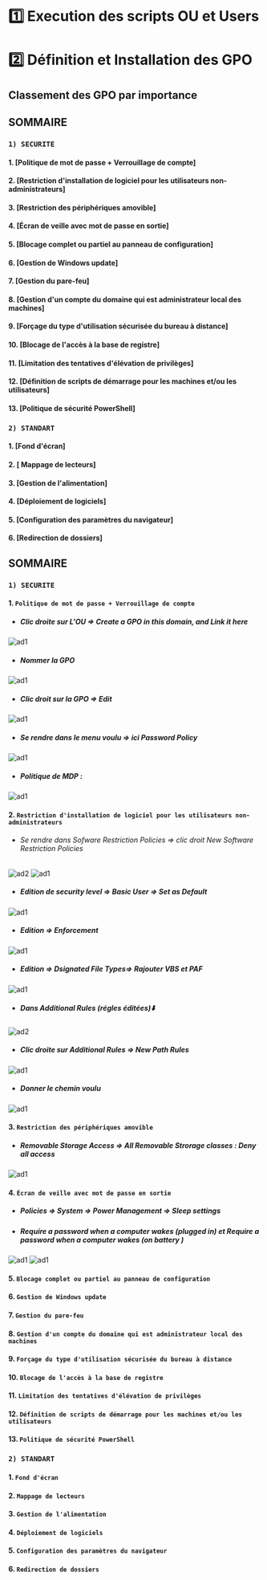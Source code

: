 

# 1️⃣ Execution des scripts OU et Users
# 2️⃣ Définition et Installation des GPO
## Classement des GPO par importance
## **SOMMAIRE**
### `1) SECURITE`
#### 1. [Politique de mot de passe  + Verrouillage de compte]
#### 2. [Restriction d'installation de logiciel pour les utilisateurs non-administrateurs]
#### 3. [Restriction des périphériques amovible]
#### 4. [Écran de veille avec mot de passe en sortie]
#### 5. [Blocage complet ou partiel au panneau de configuration]
#### 6. [Gestion de Windows update] 
#### 7. [Gestion du pare-feu]	
#### 8. [Gestion d'un compte du domaine qui est administrateur local des machines]
#### 9. [Forçage du type d'utilisation sécurisée du bureau à distance]
#### 10. [Blocage de l'accès à la base de registre]
#### 11. [Limitation des tentatives d'élévation de privilèges]
#### 12. [Définition de scripts de démarrage pour les machines et/ou les utilisateurs]
#### 13. [Politique de sécurité PowerShell]
### `2) STANDART`
#### 1. [Fond d'écran]
#### 2. [ Mappage de lecteurs]
#### 3. [Gestion de l'alimentation]
#### 4. [Déploiement de logiciels]
#### 5. [Configuration des paramètres du navigateur] 
#### 6. [Redirection de dossiers] 
## **SOMMAIRE**
### `1) SECURITE`
#### 1. `Politique de mot de passe + Verrouillage de compte` 
* ##### Clic droite sur L'OU => Create a GPO in this domain, and Link it here 
![ad1](https://github.com/user-attachments/assets/7354a6bf-ba09-4024-b7ad-74b06717644f)
* ##### Nommer la GPO  
![ad1](https://github.com/user-attachments/assets/1dc75c18-978d-42c7-80e5-284fc0964b0f)
* ##### Clic droit sur la GPO => Edit
![ad1](https://github.com/user-attachments/assets/82210cbc-ae01-40f8-8457-74618b64965c)
* ##### Se rendre dans le menu voulu => ici Password Policy 
![ad1](https://github.com/user-attachments/assets/c9056c3a-ca67-4fff-85b0-da020e58461b)
* ##### Politique de MDP :
![ad1](https://github.com/user-attachments/assets/dae7f4d0-aadc-4289-8945-ee5594fd34ca)
#### 2. `Restriction d'installation de logiciel pour les utilisateurs non-administrateurs`
* ###### Se rendre dans Sofware Restriction Policies => clic droit New Software Restriction Policies 
![ad2](https://github.com/user-attachments/assets/b1e9b43e-6b92-4db4-9dc8-a323ced558fe)
![ad1](https://github.com/user-attachments/assets/2f8d9141-3800-4f3e-9571-7c07be6fb0be)
* ##### Edition de security level => Basic User => Set as Default
![ad1](https://github.com/user-attachments/assets/8d655a4c-2389-4534-a085-718a2b88e0ef)
* ##### Edition => Enforcement
![ad1](https://github.com/user-attachments/assets/a490ebca-ae27-4554-963f-fa68345d1ed3)
* ##### Edition => Dsignated File Types=> Rajouter VBS et PAF
![ad1](https://github.com/user-attachments/assets/b0619ccd-f449-4824-9bad-4eb2b5c61e76)
* ##### Dans Additional Rules (régles éditées)⬇️
![ad2](https://github.com/user-attachments/assets/2b1d438f-da1c-4da7-9e64-2884de646c96)
* ##### Clic droite sur Additional Rules => New Path Rules
![ad1](https://github.com/user-attachments/assets/d928c515-afd0-49e2-a4c9-61aaea865a32)
* ##### Donner le chemin voulu 
![ad1](https://github.com/user-attachments/assets/5db9c63a-52f4-411b-974d-6cb59c80a31e)
#### 3. `Restriction des périphériques amovible`
* ##### Removable Storage Access => All Removable Strorage classes : Deny all access
![ad1](https://github.com/user-attachments/assets/14c41c08-7300-4e76-97f5-bd886c280e7c)
#### 4. `Écran de veille avec mot de passe en sortie`
* ##### Policies => System => Power Management => Sleep settings
* ##### Require a password when a computer wakes (plugged in) et Require a password when a computer wakes (on battery ) 
![ad1](https://github.com/user-attachments/assets/52ecf1f7-6a1c-4588-9a5e-b8fff59b3967)
![ad1](https://github.com/user-attachments/assets/4f2bd06b-2f5e-482b-80b5-369813235f41)


#### 5. `Blocage complet ou partiel au panneau de configuration`



#### 6. `Gestion de Windows update` 
#### 7. `Gestion du pare-feu`	
#### 8. `Gestion d'un compte du domaine qui est administrateur local des machines`
#### 9. `Forçage du type d'utilisation sécurisée du bureau à distance`
#### 10. `Blocage de l'accès à la base de registre`
#### 11. `Limitation des tentatives d'élévation de privilèges`
#### 12. `Définition de scripts de démarrage pour les machines et/ou les utilisateurs`
#### 13. `Politique de sécurité PowerShell`



### `2) STANDART`



#### 1. `Fond d'écran`



#### 2. `Mappage de lecteurs`



#### 3. `Gestion de l'alimentation`



#### 4. `Déploiement de logiciels`



#### 5. `Configuration des paramètres du navigateur`



#### 6. `Redirection de dossiers`































